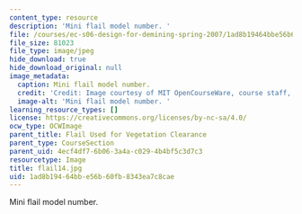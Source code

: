 ```yaml
---
content_type: resource
description: 'Mini flail model number. '
file: /courses/ec-s06-design-for-demining-spring-2007/1ad8b19464bbe56b60fb8343ea7c8cae_flail14.jpg
file_size: 81023
file_type: image/jpeg
hide_download: true
hide_download_original: null
image_metadata:
  caption: Mini flail model number.
  credit: 'Credit: Image courtesy of MIT OpenCourseWare, course staff, and students.'
  image-alt: 'Mini flail model number. '
learning_resource_types: []
license: https://creativecommons.org/licenses/by-nc-sa/4.0/
ocw_type: OCWImage
parent_title: Flail Used for Vegetation Clearance
parent_type: CourseSection
parent_uid: 4ecf4df7-6b06-3a4a-c029-4b4bf5c3d7c3
resourcetype: Image
title: flail14.jpg
uid: 1ad8b194-64bb-e56b-60fb-8343ea7c8cae
---
```

Mini flail model number. 